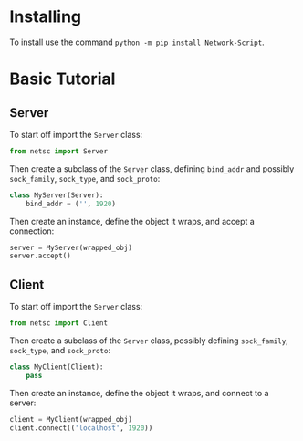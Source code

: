 # Installing
To install use the command `python -m pip install Network-Script`.
# Basic Tutorial
## Server
To start off import the `Server` class:
``` python
from netsc import Server
```
Then create a subclass of the `Server` class, defining `bind_addr` and possibly `sock_family`, `sock_type`, and `sock_proto`:
``` python
class MyServer(Server):
    bind_addr = ('', 1920)
```
Then create an instance, define the object it wraps, and accept a connection:
``` python
server = MyServer(wrapped_obj)
server.accept()
```
## Client
To start off import the `Server` class:
``` python
from netsc import Client
```
Then create a subclass of the `Server` class, possibly defining `sock_family`, `sock_type`, and `sock_proto`:
``` python
class MyClient(Client):
    pass
```
Then create an instance, define the object it wraps, and connect to a server:
``` python
client = MyClient(wrapped_obj)
client.connect(('localhost', 1920))
```